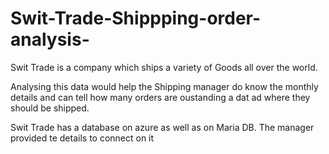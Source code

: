 # Swit-Trade-Shippping-order-analysis-

Swit Trade is a company which ships a variety of Goods all over the world.

Analysing this data would help the Shipping manager do know the monthly details and can tell how many orders are oustanding a dat ad where they should be shipped.

Swit Trade has a database on azure as well as on Maria DB.
The manager provided te details to connect on it 
